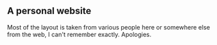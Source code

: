 ## A personal website 
Most of the layout is taken from various people here or somewhere
else from the web, I can't remember exactly. Apologies.
